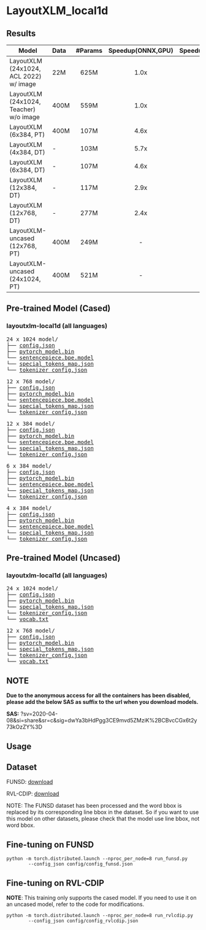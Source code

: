 # LayoutXLM_local1d

## Results
| Model | Data | #Params | Speedup(ONNX,GPU) | Speedup(ONNX,CPU) | EN(FUNSD) | ZH | JA | ES | FR | IT | DE | PT | Avg |
|-----------|:------------|:------:|:--------:|:--------:|:--------:|:--------:|:--------:|:--------:|:--------:|:--------:|:--------:|:--------:|:--------:|
| LayoutXLM (24x1024, ACL 2022) w/ image | 22M | 625M | 1.0x | 1.0x | 0.8068 | 0.9155 | 0.8216 | 0.8055 | 0.8384 | 0.8372 | 0.853 | 0.865 | 0.8429 |
| LayoutXLM (24x1024, Teacher) w/o image | 400M | 559M | 1.0x | 1.0x | 0.9175 | 0.9453 | 0.8416 | 0.8892 | 0.9131 | 0.9115 | 0.9188 | 0.9159 | 0.9066 |
| LayoutXLM (6x384, PT) | 400M | 107M | 4.6x | 5.6x | 0.8753 | 0.9038 | 0.8043 | 0.8344 | 0.8757 | 0.8893 | 0.8793 | 0.8623 | 0.8656 |
| LayoutXLM (4x384, DT) | - | 103M | 5.7x | 6.6x | 0.8812 | 0.9039 | 0.8006 | 0.84 | 0.8681 | 0.875 | 0.8794 | 0.8561 | 0.8630 |
| LayoutXLM (6x384, DT) | - | 107M | 4.6x | 5.6x | 0.8832 | 0.9126 | 0.8137 | 0.8605 | 0.889 | 0.8936 | 0.8939 | 0.8709 | 0.8772 |
| LayoutXLM (12x384, DT) | - | 117M | 2.9x | 3.9x | 0.9127 | 0.9283 | 0.828 | 0.8777 | 0.9051 | 0.9049 | 0.9024 | 0.8866 | 0.8932 |
| LayoutXLM (12x768, DT) | - | 277M | 2.4x | 2.5x | 0.9177 | 0.9336 | 0.8262 | 0.8756 | 0.9159 | 0.9071 | 0.9156 | 0.9096 | 0.9002 |
| LayoutXLM-uncased (12x768, PT) | 400M | 249M | - | - | 0.9167 | 0.9271 | 0.8259 | 0.8930 | 0.9110 | 0.9050 | 0.9038 | 0.9036 | 0.8983 |
| LayoutXLM-uncased (24x1024, PT) | 400M | 521M | - | - | 0.9224 | 0.9342 | 0.8218 | 0.8920 | 0.9269 | 0.9210 | 0.9231 | 0.9205 | 0.9077 |

## Pre-trained Model (Cased)
### layoutxlm-local1d (all languages)
<pre>
24 x 1024 model/
├── <a href="https://conversationhub.blob.core.windows.net/tengchaolv/share/devOps/models/400m-Layoutxlm_local1d_large/config.json">config.json</a>
├── <a href="https://conversationhub.blob.core.windows.net/tengchaolv/share/devOps/models/400m-Layoutxlm_local1d_large/pytorch_model.bin">pytorch_model.bin</a>
└── <a href="https://conversationhub.blob.core.windows.net/tengchaolv/share/devOps/models/400m-Layoutxlm_local1d_large/sentencepiece.bpe.model">sentencepiece.bpe.model</a>
└── <a href="https://conversationhub.blob.core.windows.net/tengchaolv/share/devOps/models/400m-Layoutxlm_local1d_large/special_tokens_map.json">special_tokens_map.json</a>
└── <a href="https://conversationhub.blob.core.windows.net/tengchaolv/share/devOps/models/400m-Layoutxlm_local1d_large/tokenizer_config.json">tokenizer_config.json</a>
</pre>

<pre>
12 x 768 model/
├── <a href="https://conversationhub.blob.core.windows.net/tengchaolv/share/devOps/models/400m-Layoutxlm_local1d_12768/config.json">config.json</a>
├── <a href="https://conversationhub.blob.core.windows.net/tengchaolv/share/devOps/models/400m-Layoutxlm_local1d_12768/pytorch_model.bin">pytorch_model.bin</a>
└── <a href="https://conversationhub.blob.core.windows.net/tengchaolv/share/devOps/models/400m-Layoutxlm_local1d_12768/sentencepiece.bpe.model">sentencepiece.bpe.model</a>
└── <a href="https://conversationhub.blob.core.windows.net/tengchaolv/share/devOps/models/400m-Layoutxlm_local1d_12768/special_tokens_map.json">special_tokens_map.json</a>
└── <a href="https://conversationhub.blob.core.windows.net/tengchaolv/share/devOps/models/400m-Layoutxlm_local1d_12768/tokenizer_config.json">tokenizer_config.json</a>
</pre>

<pre>
12 x 384 model/
├── <a href="https://conversationhub.blob.core.windows.net/tengchaolv/share/devOps/models/400m-Layoutxlm_local1d_12384/config.json">config.json</a>
├── <a href="https://conversationhub.blob.core.windows.net/tengchaolv/share/devOps/models/400m-Layoutxlm_local1d_12384/pytorch_model.bin">pytorch_model.bin</a>
└── <a href="https://conversationhub.blob.core.windows.net/tengchaolv/share/devOps/models/400m-Layoutxlm_local1d_12384/sentencepiece.bpe.model">sentencepiece.bpe.model</a>
└── <a href="https://conversationhub.blob.core.windows.net/tengchaolv/share/devOps/models/400m-Layoutxlm_local1d_12384/special_tokens_map.json">special_tokens_map.json</a>
└── <a href="https://conversationhub.blob.core.windows.net/tengchaolv/share/devOps/models/400m-Layoutxlm_local1d_12384/tokenizer_config.json">tokenizer_config.json</a>
</pre>

<pre>
6 x 384 model/
├── <a href="https://conversationhub.blob.core.windows.net/tengchaolv/share/devOps/models/400m-Layoutxlm_local1d_6384/config.json">config.json</a>
├── <a href="https://conversationhub.blob.core.windows.net/tengchaolv/share/devOps/models/400m-Layoutxlm_local1d_6384/pytorch_model.bin">pytorch_model.bin</a>
└── <a href="https://conversationhub.blob.core.windows.net/tengchaolv/share/devOps/models/400m-Layoutxlm_local1d_6384/sentencepiece.bpe.model">sentencepiece.bpe.model</a>
└── <a href="https://conversationhub.blob.core.windows.net/tengchaolv/share/devOps/models/400m-Layoutxlm_local1d_6384/special_tokens_map.json">special_tokens_map.json</a>
└── <a href="https://conversationhub.blob.core.windows.net/tengchaolv/share/devOps/models/400m-Layoutxlm_local1d_6384/tokenizer_config.json">tokenizer_config.json</a>
</pre>

<pre>
4 x 384 model/
├── <a href="https://conversationhub.blob.core.windows.net/tengchaolv/share/devOps/models/400m-Layoutxlm_local1d_4384/config.json">config.json</a>
├── <a href="https://conversationhub.blob.core.windows.net/tengchaolv/share/devOps/models/400m-Layoutxlm_local1d_4384/pytorch_model.bin">pytorch_model.bin</a>
└── <a href="https://conversationhub.blob.core.windows.net/tengchaolv/share/devOps/models/400m-Layoutxlm_local1d_4384/sentencepiece.bpe.model">sentencepiece.bpe.model</a>
└── <a href="https://conversationhub.blob.core.windows.net/tengchaolv/share/devOps/models/400m-Layoutxlm_local1d_4384/special_tokens_map.json">special_tokens_map.json</a>
└── <a href="https://conversationhub.blob.core.windows.net/tengchaolv/share/devOps/models/400m-Layoutxlm_local1d_4384/tokenizer_config.json">tokenizer_config.json</a>
</pre>

## Pre-trained Model (Uncased)
### layoutxlm-local1d (all languages)
<pre>
24 x 1024 model/
├── <a href="https://conversationhub.blob.core.windows.net/tengchaolv/share/devOps/models/400m-Layoutxlm_uncased_local1d_large/config.json">config.json</a>
├── <a href="https://conversationhub.blob.core.windows.net/tengchaolv/share/devOps/models/400m-Layoutxlm_uncased_local1d_large/pytorch_model.bin">pytorch_model.bin</a>
└── <a href="https://conversationhub.blob.core.windows.net/tengchaolv/share/devOps/models/400m-Layoutxlm_uncased_local1d_large/special_tokens_map.json">special_tokens_map.json</a>
└── <a href="https://conversationhub.blob.core.windows.net/tengchaolv/share/devOps/models/400m-Layoutxlm_uncased_local1d_large/tokenizer_config.json">tokenizer_config.json</a>
└── <a href="https://conversationhub.blob.core.windows.net/tengchaolv/share/devOps/models/400m-Layoutxlm_uncased_local1d_large/vocab.txt">vocab.txt</a>
</pre>

<pre>
12 x 768 model/
├── <a href="https://conversationhub.blob.core.windows.net/tengchaolv/share/devOps/models/400m-Layoutxlm_uncased_local1d_12768/config.json">config.json</a>
├── <a href="https://conversationhub.blob.core.windows.net/tengchaolv/share/devOps/models/400m-Layoutxlm_uncased_local1d_12768/pytorch_model.bin">pytorch_model.bin</a>
└── <a href="https://conversationhub.blob.core.windows.net/tengchaolv/share/devOps/models/400m-Layoutxlm_uncased_local1d_12768/special_tokens_map.json">special_tokens_map.json</a>
└── <a href="https://conversationhub.blob.core.windows.net/tengchaolv/share/devOps/models/400m-Layoutxlm_uncased_local1d_12768/tokenizer_config.json">tokenizer_config.json</a>
└── <a href="https://conversationhub.blob.core.windows.net/tengchaolv/share/devOps/models/400m-Layoutxlm_uncased_local1d_12768/vocab.txt">vocab.txt</a>
</pre>


## NOTE
**Due to the anonymous access for all the containers has been disabled, please add the below SAS as suffix to the url when you download models.**

**SAS:** ?sv=2020-04-08&si=share&sr=c&sig=dwYa3bHdPgg3CE9mvd5ZMziK%2BCBvcCGx6t2y73kOzZY%3D

## Usage
## Dataset
FUNSD: [download](https://conversationhub.blob.core.windows.net/tengchaolv/datasets/ner_Funsd.tar.gz)

RVL-CDIP: [download](https://conversationhub.blob.core.windows.net/tengchaolv/datasets/rvlcdip.tar.gz)

NOTE: The FUNSD dataset has been processed and the word bbox is replaced by its corresponding line bbox in the dataset. So if you want to use this model on other datasets, please check that the model use line bbox, not word bbox. 

## Fine-tuning on FUNSD
```
python -m torch.distributed.launch --nproc_per_node=8 run_funsd.py
        --config_json config/config_funsd.json
```

## Fine-tuning on RVL-CDIP
**NOTE**: This training only supports the cased model. If you need to use it on an uncased model, refer to the code for modifications.
```
python -m torch.distributed.launch --nproc_per_node=8 run_rvlcdip.py
        --config_json config/config_rvlcdip.json
```

